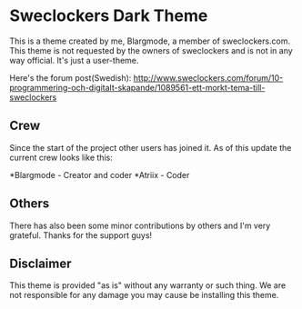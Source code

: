 Sweclockers Dark Theme
======================

This is a theme created by me, Blargmode, a member of sweclockers.com. This theme is not requested by the owners of sweclockers and is not in any way official. It's just a user-theme.

Here's the forum post(Swedish): http://www.sweclockers.com/forum/10-programmering-och-digitalt-skapande/1089561-ett-morkt-tema-till-sweclockers

Crew
----
Since the start of the project other users has joined it.
As of this update the current crew looks like this:

*Blargmode	- Creator and coder
*Atriix		- Coder

Others
------
There has also been some minor contributions by others and I'm very grateful.
Thanks for the support guys!

Disclaimer
----------
This theme is provided "as is" without any warranty or such thing. We are not responsible for any damage you may cause be installing this theme.